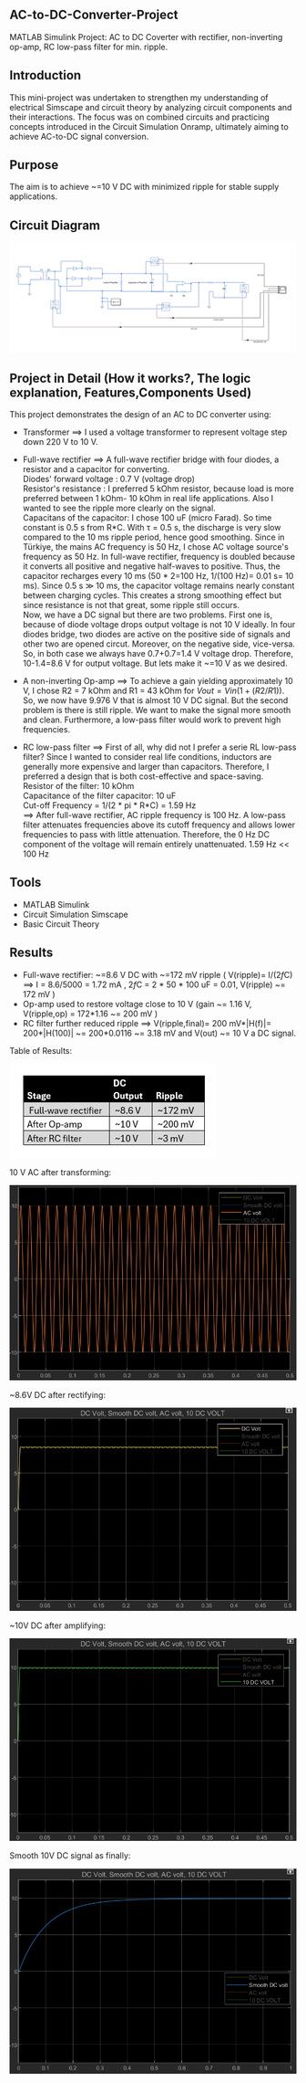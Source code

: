 ## AC-to-DC-Converter-Project
MATLAB Simulink Project: AC to DC Coverter with rectifier, non-inverting op-amp, RC low-pass filter for min. ripple.

## Introduction

This mini-project was undertaken to strengthen my understanding of electrical Simscape and circuit theory by analyzing circuit components and their interactions. The focus was on combined circuits and practicing concepts introduced in the Circuit Simulation Onramp, ultimately aiming to achieve AC-to-DC signal conversion.

## Purpose
The aim is to achieve ~=10 V DC with minimized ripple for stable supply applications.

## Circuit Diagram
![Circuit Diagram](Circuit%20Diagram.png)

## Project in Detail (How it works?, The logic explanation, Features,Components Used)

This project demonstrates the design of an AC to DC converter using:

- Transformer ==> I used a voltage transformer to represent voltage step down 220 V to 10 V.

- Full-wave rectifier ==> A full-wave rectifier bridge with four diodes, a resistor and a capacitor for converting.  
   Diodes' forward voltage : 0.7 V (voltage drop)  
   Resistor's resistance : I preferred 5 kOhm resistor, because load is more preferred between 1 kOhm- 10 kOhm in real life applications. Also I wanted to see the ripple more clearly on the signal.  
   Capacitans of the capacitor: I chose 100 uF (micro Farad). So time constant is 0.5 s from R*C. With τ = 0.5 s, the discharge is very slow compared to the 10 ms ripple period, hence good smoothing. Since in Türkiye, the mains AC frequency is 50 Hz, I chose AC voltage source's frequency as 50 Hz. In full-wave rectifier, frequency is doubled because it converts all positive and negative half-waves to positive. Thus, the capacitor recharges every 10 ms (50 * 2=100 Hz, 1/(100 Hz)= 0.01 s= 10 ms). Since 0.5 s ≫ 10 ms, the capacitor voltage remains nearly constant between charging cycles. This creates a strong smoothing effect but since resistance is not that great, some ripple still occurs.  
   Now, we have a DC signal but there are two problems. First one is, because of diode voltage drops output voltage is not 10 V ideally. In four diodes bridge, two diodes are active on the positive side of signals and other two are opened circut. Moreover, on the negative side, vice-versa. So, in both case we always have 0.7+0.7=1.4 V voltage drop. Therefore, 10-1.4=8.6 V for output voltage. But lets make it ~=10 V as we desired.
- A non-inverting Op-amp ==> To achieve a gain yielding approximately 10 V, I chose R2 = 7 kOhm and R1 = 43 kOhm for $Vout=Vin(1+(R2/R1))$. So, we now have 9.976 V that is almost 10 V DC signal. But the second problem is there is still ripple. We want to make the signal more smooth and clean. Furthermore, a low-pass filter would work to prevent high frequencies.
  
- RC low-pass filter ==> First of all, why did not I prefer a serie RL low-pass filter? Since I wanted to consider real life conditions, inductors are generally more expensive and larger than capacitors. Therefore, I preferred a design that is both cost-effective and space-saving.  
   Resistor of the filter: 10 kOhm  
   Capacitance of the filter capacitor: 10 uF     
   Cut-off Frequency = 1/(2 * pi * R*C) = 1.59 Hz    
==> After full-wave rectifier, AC ripple frequency is 100 Hz. A low-pass filter attenuates frequencies above its cutoff frequency and allows lower frequencies to pass with little attenuation. Therefore, the 0 Hz DC component of the voltage will remain entirely unattenuated. 1.59 Hz << 100 Hz


## Tools
- MATLAB Simulink
- Circuit Simulation Simscape
- Basic Circuit Theory

## Results  
- Full-wave rectifier: ~=8.6 V DC with ~=172 mV ripple ( V(ripple)= I/(2*f*C) ==> I = 8.6/5000 = 1.72 mA , 2*f*C = 2 * 50 * 100 uF = 0.01, V(ripple)  ~= 172 mV  ) 
- Op-amp used to restore voltage close to 10 V  (gain ~= 1.16 V, V(ripple,op) = 172*1.16 ~= 200 mV )
- RC filter further reduced ripple ==> V(ripple,final)= 200 mV*|H(f)|= 200*|H(100)| ~= 200*0.0116 ~= 3.18 mV and V(out) ~= 10 V a DC signal.  

Table of Results: 

![Table of Results](Table%20of%20Results.png)  

10 V AC after transforming:

![10V AC](10V%20AC%20.png) 

~8.6V DC after rectifying:

![DC](DC.png) 

~10V DC after amplifying:

![10V DC](10V%20DC.png) 

Smooth 10V DC signal as finally:

![Smooth 10V DC](Smooth%2010V%20DC.png)




